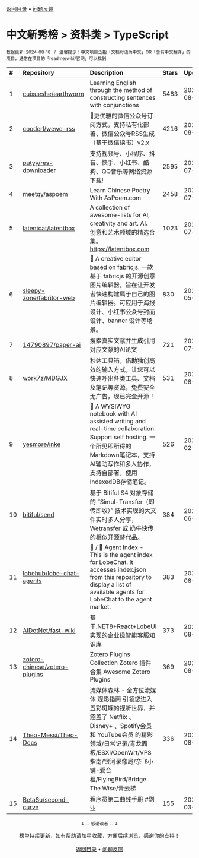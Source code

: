 <a href="https://github.com/GrowingGit/GitHub-Chinese-Top-Charts#github中文排行榜">返回目录</a> • <a href="/content/docs/feedback.md">问题反馈</a>

# 中文新秀榜 > 资料类 > TypeScript
<sub>数据更新: 2024-08-18&nbsp;&nbsp;&nbsp;/&nbsp;&nbsp;&nbsp;温馨提示：中文项目泛指「文档母语为中文」OR「含有中文翻译」的项目，通常在项目的「readme/wiki/官网」可以找到</sub>

|#|Repository|Description|Stars|Updated|Created|
|:-|:-|:-|:-|:-|:-|
|1|[cuixueshe/earthworm](https://github.com/cuixueshe/earthworm)|Learning English through the method of constructing sentences with conjunctions|5483|2024-08-16|2024-01-11|
|2|[cooderl/wewe-rss](https://github.com/cooderl/wewe-rss)|🤗更优雅的微信公众号订阅方式，支持私有化部署、微信公众号RSS生成（基于微信读书）v2.x|4216|2024-08-14|2024-02-27|
|3|[putyy/res-downloader](https://github.com/putyy/res-downloader)|支持视频号、小程序、抖音、快手、小红书、酷狗、QQ音乐等网络资源下载!|2595|2024-07-24|2023-09-01|
|4|[meetqy/aspoem](https://github.com/meetqy/aspoem)|Learn Chinese Poetry With AsPoem.com|2458|2024-07-11|2023-12-19|
|5|[latentcat/latentbox](https://github.com/latentcat/latentbox)|A collection of awesome-lists for AI, creativity and art. AI、创意和艺术领域的精选合集。https://latentbox.com|1023|2024-07-15|2024-04-05|
|6|[sleepy-zone/fabritor-web](https://github.com/sleepy-zone/fabritor-web)|👻 A creative editor based on fabricjs. 一款基于 fabricjs 的开源创意图片编辑器，旨在让开发者快速构建属于自己的图片编辑器。可应用于海报设计、小红书公众号封面设计、banner 设计等场景。|830|2024-05-29|2023-11-04|
|7|[14790897/paper-ai](https://github.com/14790897/paper-ai)|搜索真实文献并生成引用对应文献的AI论文|721|2024-07-18|2024-01-18|
|8|[work7z/MDGJX](https://github.com/work7z/MDGJX)|秒达工具箱，借助独创高效的输入方式，让您可以快速呼出各类工具、文档及笔记等资源，免费安全无广告，现已完全开源！|531|2024-08-15|2024-05-10|
|9|[yesmore/inke](https://github.com/yesmore/inke)|📖 A WYSIWYG notebook with AI assisted writing and real-time collaboration. Support self hosting.  一个所见即所得的Markdown笔记本，支持AI辅助写作和多人协作，支持自部署，使用IndexedDB存储笔记。|526|2024-02-28|2023-09-26|
|10|[bitiful/send](https://github.com/bitiful/send)|基于 Bitiful S4 对象存储的 “Simul-Transfer（即传即收）”  技术实现的大文件实时多人分享，Wetransfer 或 奶牛快传 的相似开源替代品。|384|2024-06-17|2024-06-06|
|11|[lobehub/lobe-chat-agents](https://github.com/lobehub/lobe-chat-agents)|🤖 / 🏪 Agent Index - This is the agent index for LobeChat. It accesses index.json from this repository to display a list of available agents for LobeChat to the agent market.|383|2024-08-17|2023-09-01|
|12|[AIDotNet/fast-wiki](https://github.com/AIDotNet/fast-wiki)|基于.NET8+React+LobeUI实现的企业级智能客服知识库|373|2024-08-15|2024-02-27|
|13|[zotero-chinese/zotero-plugins](https://github.com/zotero-chinese/zotero-plugins)|Zotero Plugins Collection   Zotero 插件合集   Awesome Zotero Plugins|369|2024-08-17|2023-09-03|
|14|[Theo-Messi/Theo-Docs](https://github.com/Theo-Messi/Theo-Docs)|流媒体森林 - 全方位流媒体 观影指南 引领您进入五彩斑斓的视听世界，并涵盖了 Netflix 、Disney+ 、Spotify会员 和 YouTube会员 的精彩领域/日常记录/青龙面板/ESXI/OpenWrt/VPS指南/银河录像局/奈飞小铺-爱合租/FlyingBird/Bridge The Wise/青云梯|336|2024-08-17|2023-09-19|
|15|[BetaSu/second-curve](https://github.com/BetaSu/second-curve)|程序员第二曲线手册 #副业|155|2024-03-01|2023-12-27|

<div align="center">
    <p><sub>↓ -- 感谢读者 -- ↓</sub></p>
    榜单持续更新，如有帮助请加星收藏，方便后续浏览，感谢你的支持！
</div>

<br/>

<div align="center"><a href="https://github.com/GrowingGit/GitHub-Chinese-Top-Charts#github中文排行榜">返回目录</a> • <a href="/content/docs/feedback.md">问题反馈</a></div>
